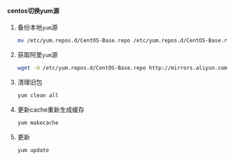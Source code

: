 #### centos切换yum源

1. 备份本地`yum`源

   ```bash
   mv /etc/yum.repos.d/CentOS-Base.repo /etc/yum.repos.d/CentOS-Base.repo_bak
   ```

2. 获取阿里`yum`源

   ```bash
   wget -O /etc/yum.repos.d/CentOS-Base.repo http://mirrors.aliyun.com/repo/Centos-7.repo
   ```

3. 清理旧包

   ```bash
   yum clean all
   ```

4. 更新cache重新生成缓存

   ```bash
   yum makecache
   ```

5. 更新

   ```
   yum update
   ```

   